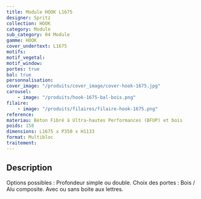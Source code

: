 ```yaml
---
title: Module HOOK L1675
designer: Spritz
collection: HOOK
category: Module
sub_category: 04 Module
gamme: HOOK
cover_undertext: L1675
motifs:
motif_vegetal:
motif_window:
portes: true
bal: true
personnalisation:
cover_image: "/produits/cover_image/cover-hook-1675.jpg"
carousel:
    - image: "/produits/hook-1675-bal-bois.png"
filaire:
    - image: "/produits/filaires/filaire-hook-1675.png"
reference:
materiau: Béton Fibré à Ultra-hautes Performances (BFUP) et bois
poids: 158
dimensions: L1675 x P350 x H1133
format: Multibloc
traitement:
---
```


## Description

Options possibles : Profondeur simple ou double. Choix des portes : Bois / Alu
composite. Avec ou sans boite aux lettres.

